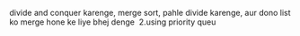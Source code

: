 divide and conquer karenge, merge sort, pahle divide karenge, aur dono list ko merge hone ke liye bhej denge
​
2.using priority queu